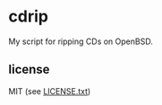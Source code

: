 
# cdrip

My script for ripping CDs on OpenBSD.


## license

MIT (see [LICENSE.txt](LICENSE.txt))

